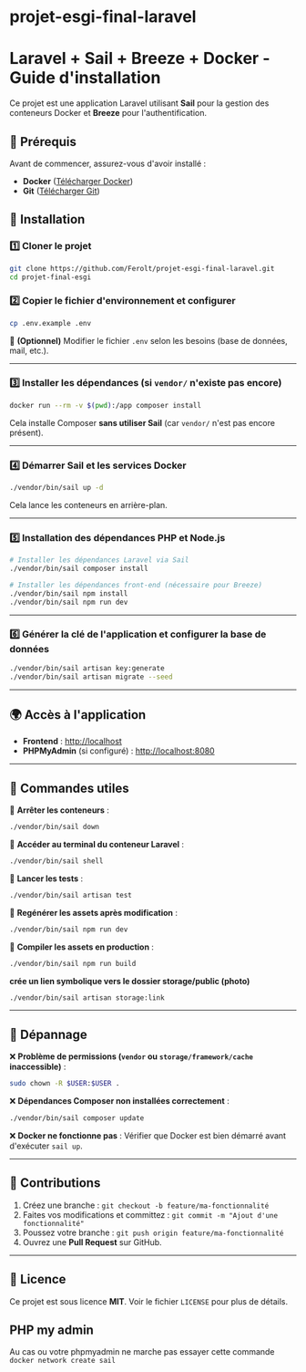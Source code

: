 # projet-esgi-final-laravel
# Laravel + Sail + Breeze + Docker - Guide d'installation

Ce projet est une application Laravel utilisant **Sail** pour la gestion des conteneurs Docker et **Breeze** pour l'authentification.

## 📌 Prérequis

Avant de commencer, assurez-vous d'avoir installé :
- **Docker** ([Télécharger Docker](https://www.docker.com/get-started))
- **Git** ([Télécharger Git](https://git-scm.com/downloads))

## 🚀 Installation

### 1️⃣ **Cloner le projet**
```bash
git clone https://github.com/Ferolt/projet-esgi-final-laravel.git
cd projet-final-esgi
```

### 2️⃣ **Copier le fichier d'environnement et configurer**
```bash
cp .env.example .env
```
🔹 **(Optionnel)** Modifier le fichier `.env` selon les besoins (base de données, mail, etc.).

---

### 3️⃣ **Installer les dépendances (si `vendor/` n'existe pas encore)**  
```bash
docker run --rm -v $(pwd):/app composer install
```
Cela installe Composer **sans utiliser Sail** (car `vendor/` n'est pas encore présent).

---

### 4️⃣ **Démarrer Sail et les services Docker**
```bash
./vendor/bin/sail up -d
```
Cela lance les conteneurs en arrière-plan.

---

### 5️⃣ **Installation des dépendances PHP et Node.js**
```bash
# Installer les dépendances Laravel via Sail
./vendor/bin/sail composer install

# Installer les dépendances front-end (nécessaire pour Breeze)
./vendor/bin/sail npm install
./vendor/bin/sail npm run dev
```

---

### 6️⃣ **Générer la clé de l'application et configurer la base de données**
```bash
./vendor/bin/sail artisan key:generate
./vendor/bin/sail artisan migrate --seed
```

---

## 🌍 Accès à l'application

- **Frontend** : [http://localhost](http://localhost)
- **PHPMyAdmin** (si configuré) : [http://localhost:8080](http://localhost:8080)

---

## 📌 Commandes utiles

🔹 **Arrêter les conteneurs** :
```bash
./vendor/bin/sail down
```

🔹 **Accéder au terminal du conteneur Laravel** :
```bash
./vendor/bin/sail shell
```

🔹 **Lancer les tests** :
```bash
./vendor/bin/sail artisan test
```

🔹 **Regénérer les assets après modification** :
```bash
./vendor/bin/sail npm run dev
```

🔹 **Compiler les assets en production** :
```bash
./vendor/bin/sail npm run build
```

**crée un lien symbolique vers le dossier storage/public (photo)**
```bash
./vendor/bin/sail artisan storage:link
```
---

## 🔧 Dépannage

❌ **Problème de permissions (`vendor` ou `storage/framework/cache` inaccessible)** :
```bash
sudo chown -R $USER:$USER .
```

❌ **Dépendances Composer non installées correctement** :
```bash
./vendor/bin/sail composer update
```

❌ **Docker ne fonctionne pas** :
Vérifier que Docker est bien démarré avant d'exécuter `sail up`.

---

## 📢 Contributions

1. Créez une branche : `git checkout -b feature/ma-fonctionnalité`
2. Faites vos modifications et committez : `git commit -m "Ajout d'une fonctionnalité"`
3. Poussez votre branche : `git push origin feature/ma-fonctionnalité`
4. Ouvrez une **Pull Request** sur GitHub.

---

## 📜 Licence

Ce projet est sous licence **MIT**. Voir le fichier `LICENSE` pour plus de détails.

## PHP my admin

Au cas ou votre phpmyadmin ne marche pas essayer cette commande `docker network create sail`
